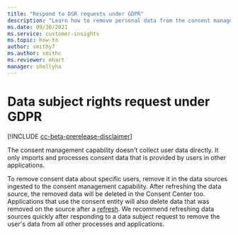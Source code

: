 ```yaml
---
title: "Respond to DSR requests under GDPR"
description: "Learn how to remove personal data from the consent management capability of Customer Insights."
ms.date: 09/30/2021
ms.service: customer-insights
ms.topic: how-to
author: smithy7
ms.author: smithc
ms.reviewer: mhart
manager: shellyha
---
```


# Data subject rights request under GDPR

[!INCLUDE [cc-beta-prerelease-disclaimer](includes/cc-beta-prerelease-disclaimer.md)]

The consent management capability doesn't collect user data directly. It only imports and processes consent data that is provided by users in other applications.

To remove consent data about specific users, remove it in the data sources ingested to the consent management capability. After refreshing the data source, the removed data will be deleted in the Consent Center too. Applications that use the consent entity will also delete data that was removed on the source after a [refresh](../audience-insights/system.md#refresh-policies). We recommend refreshing data sources quickly after responding to a data subject request to remove the user's data from all other processes and applications.

